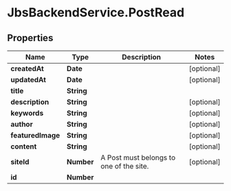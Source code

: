 # JbsBackendService.PostRead

## Properties
Name | Type | Description | Notes
------------ | ------------- | ------------- | -------------
**createdAt** | **Date** |  | [optional] 
**updatedAt** | **Date** |  | [optional] 
**title** | **String** |  | 
**description** | **String** |  | [optional] 
**keywords** | **String** |  | [optional] 
**author** | **String** |  | [optional] 
**featuredImage** | **String** |  | [optional] 
**content** | **String** |  | [optional] 
**siteId** | **Number** | A Post must belongs to one of the site. | [optional] 
**id** | **Number** |  | 
